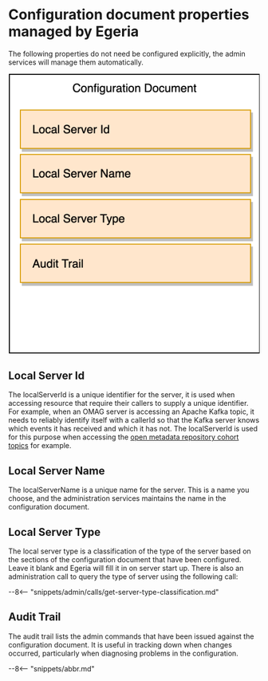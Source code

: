 <!-- SPDX-License-Identifier: CC-BY-4.0 -->
<!-- Copyright Contributors to the Egeria project. -->

# Configuration document properties managed by Egeria

The following properties do not need be configured explicitly, the admin services will manage them automatically.

![Egeria Managed Properties](egeria-managed-properties.svg)

## Local Server Id

The localServerId is a unique identifier for the server, it is used when accessing resource that require their callers to supply a unique identifier.  For example, when an OMAG server is accessing an Apache Kafka topic, it needs to reliably identify itself with a callerId so that the Kafka server knows which events it has received and which it has not.  The localServerId is used for this purpose when accessing the [open metadata repository cohort topics](/concepts/cohort-events) for example.

## Local Server Name

The localServerName is a unique name for the server.  This is a name you choose, and the administration services maintains the name in the configuration document.

## Local Server Type

The local server type is a classification of the type of the server based on the sections of the configuration document that have been configured.  Leave it blank and Egeria will fill it in on server start up.  There is also an administration call to query the type of server using the following call:

--8<-- "snippets/admin/calls/get-server-type-classification.md"

## Audit Trail

The audit trail lists the admin commands that have been issued against the configuration document.  It is useful in tracking down when changes occurred, particularly when diagnosing problems in the configuration.

--8<-- "snippets/abbr.md"
